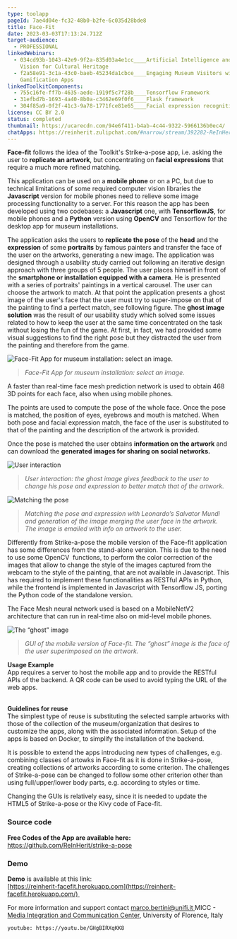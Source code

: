 ```yaml
---
type: toolapp
pageId: 7ae4d04e-fc32-48b0-b2fe-6c035d28bde8
title: Face-Fit
date: 2023-03-03T17:13:24.712Z
target-audience:
  - PROFESSIONAL
linkedWebinars:
  - 034cd93b-1043-42e9-9f2a-835d03a4e1cc____Artificial Intelligence and Computer
    Vision for Cultural Heritage
  - f2a58e91-3c1a-43c0-baeb-45234da1cbce____Engaging Museum Visitors with
    Gamification Apps
linkedToolkitComponents:
  - 755c16fe-ff7b-4635-aede-1919f5c7f28b____Tensorflow Framework
  - 31efbd7b-1693-4a40-8b0a-c3462e69f0f6____Flask framework
  - 304f85a9-0f2f-41c3-9a78-1771fce81e65____Facial expression recognition
license: CC BY 2.0
status: completed
thumbnail: https://ucarecdn.com/94e6f411-b4ab-4c44-9322-5966136b0ec4/
chatApps: https://reinherit.zulipchat.com/#narrow/stream/392282-ReInHerit-Applications-and-Toolkit/topic/Face.20Fit
---
```

**Face-fit** follows the idea of the Toolkit's Strike-a-pose app, i.e. asking the user to **replicate an artwork**, but concentrating on **facial expressions** that require a much more refined matching. 

This application can be used on a **mobile phone** or on a PC, but due to technical limitations of some required computer vision libraries the **Javascript** version for mobile phones need to relieve some image processing functionality to a server. For this reason the app has been developed using two codebases: a **Javascript** one, with **TensorflowJS**, for mobile phones and a **Python** version using **OpenCV** and Tensorflow for the desktop app for museum installations. 

The application asks the users to **replicate the pose** of the **head** and the **expression** of some **portraits** by famous painters and transfer the face of the user on the artworks, generating a new image. The application was designed through a usability study carried out following an iterative design approach with three groups of 5 people. The user places himself in front of the **smartphone or installation equipped with a camera**. He is presented with a series of portraits' paintings in a vertical carousel. The user can choose the artwork to match. At that point the application presents a ghost image of the user's face that the user must try to super-impose on that of the painting to find a perfect match, see following figure. The **ghost image solution** was the result of our usability study which solved some issues related to how to keep the user at the same time concentrated on the task without losing the fun of the game. At first, in fact, we had provided some visual suggestions to find the right pose but they distracted the user from the painting and therefore from the game.

![Face-Fit App for museum installation: select an image.](https://ucarecdn.com/3e19b8d3-0538-4dd9-8a4e-9126716c9a2d/ "Face-Fit App for museum installation: select an image.")

> *Face-Fit App for museum installation: select an image.*

A faster than real-time face mesh prediction network is used to obtain 468 3D points for each face, also when using mobile phones. 

The points are used to compute the pose of the whole face. Once the pose is matched, the position of eyes, eyebrows and mouth is matched. When both pose and facial expression match, the face of the user is substituted to that of the painting and the description of the artwork is provided. 

Once the pose is matched the user obtains **information on the artwork** and can download the **generated images for sharing on social networks.**

![User interaction](https://ucarecdn.com/5c4e2f99-3766-4bd5-b1e9-50b05cf7fb8c/ "User interaction")

> *User interaction: the ghost image gives feedback to the user to change his pose and expression to better match that of the artwork.* 

![Matching the pose](https://ucarecdn.com/027a1033-e3e7-400c-9de1-a37fd0a2b39a/ "Matching the pose")

> *Matching the pose and expression with Leonardo’s Salvator Mundi and generation of the image merging the user face in the artwork. The image is emailed with info on artwork to the user.*

Differently from Strike-a-pose the mobile version of the Face-fit application has some differences from the stand-alone version. This is due to the need to use some OpenCV  functions, to perform the color correction of the images that allow to change the style of the images captured from the webcam to the style of the painting, that are not available in Javascript. This has required to implement these functionalities as RESTful APIs in Python, while the frontend is implemented in Javascript with Tensorflow JS, porting the Python code of the standalone version. 

The Face Mesh neural network used is based on a MobileNetV2 architecture that can run in real-time also on mid-level mobile phones.

![The “ghost” image 	](https://ucarecdn.com/3e9e0cd6-a941-4c16-aae2-b09d1cd58e8f/ "The “ghost” image")

> *GUI of the mobile version of Face-fit. The “ghost” image is the face of the user superimposed on the artwork.*

**Usage Example**\
App requires a server to host the mobile app and to provide the RESTful APIs of the backend. A QR code can be used to avoid typing the URL of the web apps.

**\
Guidelines for reuse**\
The simplest type of reuse is substituting the selected sample artworks with those of the collection of the museum/organization that desires to customize the apps, along with the associated information. Setup of the apps is based on Docker, to simplify the installation of the backend. 

It is possible to extend the apps introducing new types of challenges, e.g. combining classes of artowks in Face-fit as it is done in Strike-a-pose, creating collections of artworks according to some criterion. The challenges of Strike-a-pose can be changed to follow some other criterion other than using full/upper/lower body parts, e.g. according to styles or time. 

Changing the GUIs is relatively easy, since it is needed to update the HTML5 of Strike-a-pose or the Kivy code of Face-fit.

### Source code

**Free Codes of the App are available here:**\
<https://github.com/ReInHerit/strike-a-pose>

### Demo

**Demo** is available at this link:\
[https://reinherit-facefit.hero​kuapp.com](https://reinherit-facefit.herokuapp.com/) 

For more information and support contact [marco.bertini@unifi.it  ](<>)MICC - [Media Integration and Communication Center](http://www.micc.unifi.it), University of Florence,  Italy

`youtube: https://youtu.be/GHgBIRXqKK8`